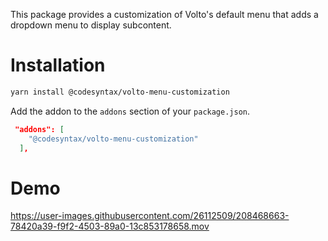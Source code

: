 This package provides a customization of Volto's default menu that adds a dropdown menu to display subcontent.

# Installation
````bash
yarn install @codesyntax/volto-menu-customization
````

Add the addon to the `addons` section of your `package.json`.

````JSON
 "addons": [
    "@codesyntax/volto-menu-customization"
  ],
````

# Demo

https://user-images.githubusercontent.com/26112509/208468663-78420a39-f9f2-4503-89a0-13c853178658.mov

